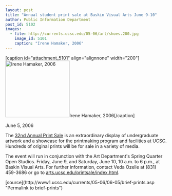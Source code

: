 ```yaml
---
layout: post
title: "Annual student print sale at Baskin Visual Arts June 9-10"
author: Public Information Department
post_id: 5102
images:
  - file: http://currents.ucsc.edu/05-06/art/shoes.200.jpg
    image_id: 5101
    caption: "Irene Hamaker, 2006"
---
```


[caption id="attachment_5101" align="alignnone" width="200"]<a href="http://localhost/mysite/wp-content/uploads/2006/06/shoes.200.jpg"><img class="size-full wp-image-5101" src="http://localhost/mysite/wp-content/uploads/2006/06/shoes.200.jpg" alt="Irene Hamaker, 2006" width="200" height="177" /></a>Irene Hamaker, 2006[/caption]
<a name="content" id="content"></a>
<p>
  June 5, 2006
</p>
<p>
  The <a href="http://arts.ucsc.edu/printsale/index.html">32nd Annual Print Sale</a> is an extraordinary display of undergraduate artwork and a showcase for the printmaking program and facilities at UCSC. Hundreds of original prints will be for sale in a variety of media.
</p>
<p>
  The event will run in conjunction with the Art Department's Spring Quarter Open Studios. Friday, June 9, and Saturday, June 10, 10 a.m. to 6 p.m., at Baskin Visual Arts. For further information, contact Veda Ozelle at (831) 459-3686 or go to <a href="http://arts.ucsc.edu/printsale/index.html">arts.ucsc.edu/printsale/index.html</a>.
</p>
[source](http://www1.ucsc.edu/currents/05-06/06-05/brief-prints.asp "Permalink to brief-prints")
